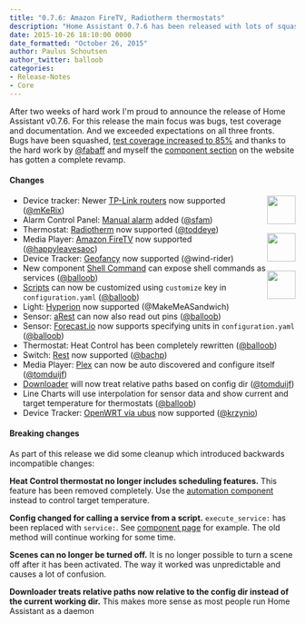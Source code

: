 ```yaml
---
title: "0.7.6: Amazon FireTV, Radiotherm thermostats"
description: "Home Assistant 0.7.6 has been released with lots of squashed bugs and support for Amazon FireTV and Radiotherm thermostats."
date: 2015-10-26 18:10:00 0000
date_formatted: "October 26, 2015"
author: Paulus Schoutsen
author_twitter: balloob
categories:
- Release-Notes
- Core
---
```


After two weeks of hard work I'm proud to announce the release of Home Assistant v0.7.6. For this release the main focus was bugs, test coverage and documentation. And we exceeded expectations on all three fronts. Bugs have been squashed, [test coverage increased to 85%](https://coveralls.io/builds/3946399) and thanks to the hard work by [@fabaff](https://github.com/fabaff) and myself the [component section](/integrations/) on the website has gotten a complete revamp.

#### Changes

<img src='/images/supported_brands/radiotherm.png' style='border:none; box-shadow: none; float: right; margin-bottom: 16px;' height='50' /><img src='/images/supported_brands/firetv.png' style='border:none; box-shadow: none; float: right; margin-bottom: 16px; clear: right;' height='50' /><img src='/images/supported_brands/locative.png' style='border:none; box-shadow: none; float: right; margin-bottom: 16px; clear: right;' height='50' />

 - Device tracker: Newer [TP-Link routers](/integrations/tplink) now supported ([@mKeRix](https://github.com/mKeRix))
 - Alarm Control Panel: [Manual alarm](/integrations/manual) added ([@sfam](https://github.com/sfam))
 - Thermostat: [Radiotherm](/integrations/radiotherm/) now supported ([@toddeye](https://github.com/toddeye))
 - Media Player: [Amazon FireTV](/integrations/androidtv) now supported ([@happyleavesaoc](https://github.com/happyleavesaoc))
 - Device Tracker: [Geofancy](/integrations/locative) now supported (@wind-rider)
 - New component [Shell Command](/integrations/shell_command/) can expose shell commands as services ([@balloob](https://github.com/balloob))
 - [Scripts](/integrations/script/) can now be customized using `customize` key in `configuration.yaml` ([@balloob](https://github.com/balloob))
 - Light: [Hyperion](/integrations/hyperion) now supported (@MakeMeASandwich)
 - Sensor: [aRest](/integrations/arest#sensor) can now also read out pins ([@balloob](https://github.com/balloob))
 - Sensor: [Forecast.io](/integrations/darksky) now supports specifying units in `configuration.yaml` ([@balloob](https://github.com/balloob))
 - Thermostat: Heat Control has been completely rewritten ([@balloob](https://github.com/balloob))
 - Switch: [Rest](/integrations/switch.rest/) now supported ([@bachp](https://github.com/bachp))
 - Media Player: [Plex](/integrations/plex#media-player) can now be auto discovered and configure itself ([@tomduijf](https://github.com/tomduijf))
 - [Downloader](/integrations/downloader/) will now treat relative paths based on config dir ([@tomduijf](https://github.com/tomduijf))
 - Line Charts will use interpolation for sensor data and show current and target temperature for thermostats ([@balloob](https://github.com/balloob))
 - Device Tracker: [OpenWRT via ubus](/integrations/ubus) now supported ([@krzynio](https://github.com/krzynio))

<!--more-->

#### Breaking changes

As part of this release we did some cleanup which introduced backwards incompatible changes:

**Heat Control thermostat no longer includes scheduling features.**
This feature has been removed completely. Use the [automation component](/getting-started/automation/) instead to control target temperature.

**Config changed for calling a service from a script.**
`execute_service:` has been replaced with `service:`. See [component page](/integrations/script/) for example. The old method will continue working for some time.

**Scenes can no longer be turned off.**
It is no longer possible to turn a scene off after it has been activated. The way it worked was unpredictable and causes a lot of confusion.

**Downloader treats relative paths now relative to the config dir instead of the current working dir.**
This makes more sense as most people run Home Assistant as a daemon
